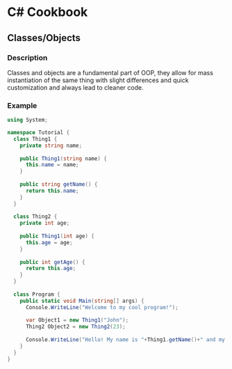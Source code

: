 # C# Cookbook

## Classes/Objects

### Description

Classes and objects are a fundamental part of OOP, they allow for mass instantiation of the same thing with slight differences and quick customization and always lead to cleaner code. 

### Example

```cs
using System;

namespace Tutorial {
  class Thing1 {
    private string name;
    
    public Thing1(string name) {
      this.name = name;
    }
    
    public string getName() {
      return this.name;
    }
  }
  
  class Thing2 {
    private int age;
    
    public Thing1(int age) {
      this.age = age;
    }
    
    public int getAge() {
      return this.age;
    }
  }
  
  class Program {
    public static void Main(string[] args) {
      Console.WriteLine("Welcome to my cool program!");
      
      var Object1 = new Thing1("John");
      Thing2 Object2 = new Thing2(23);
      
      Console.WriteLine("Hello! My name is "+Thing1.getName()+" and my age is "+Thing2.getAge().ToString());
    }
  }
}
```
